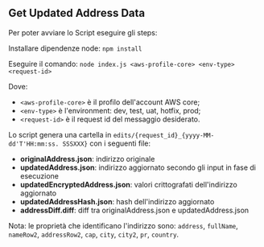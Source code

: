 ## Get Updated Address Data

Per poter avviare lo Script eseguire gli steps:

Installare dipendenze node:
`npm install`

Eseguire il comando:
`node index.js <aws-profile-core> <env-type> <request-id>`

Dove:
- `<aws-profile-core>` è il profilo dell'account AWS core;
- `<env-type>` è l'environment: dev, test, uat, hotfix, prod;
- `<request-id>` è il request id del messaggio desiderato.

Lo script genera una cartella in `edits/{request_id}_{yyyy-MM-dd'T'HH:mm:ss. SSSXXX}` con i seguenti file:
- **originalAddress.json**: indirizzo originale
- **updatedAddress.json**: indirizzo aggiornato secondo gli input in fase di esecuzione
- **updatedEncryptedAddress.json**: valori crittografati dell'indirizzo aggiornato
- **updatedAddressHash.json**: hash dell'indirizzo aggiornato
- **addressDiff.diff**: diff tra originalAddress.json e updatedAddress.json

Nota: le proprietà che identificano l'indirizzo sono: `address`, `fullName`, `nameRow2`, `addressRow2`, `cap`, `city`, `city2`, `pr`, `country`.